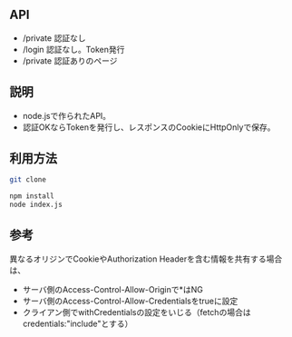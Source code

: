 ## API

* /private 認証なし
* /login 認証なし。Token発行
* /private 認証ありのページ

## 説明

* node.jsで作られたAPI。
* 認証OKならTokenを発行し、レスポンスのCookieにHttpOnlyで保存。

## 利用方法

```bash
git clone

npm install
node index.js
```

## 参考

異なるオリジンでCookieやAuthorization Headerを含む情報を共有する場合は、

* サーバ側のAccess-Control-Allow-Originで*はNG
* サーバ側のAccess-Control-Allow-Credentialsをtrueに設定
* クライアン側でwithCredentialsの設定をいじる（fetchの場合はcredentials:"include"とする）